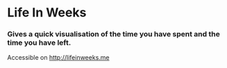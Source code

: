 # Life In Weeks

### Gives a quick visualisation of the time you have spent and the time you have left.
Accessible on http://lifeinweeks.me
